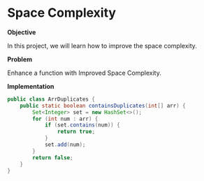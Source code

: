 # Space Complexity

**Objective**

In this project, we will learn how to improve the space complexity.

**Problem**

Enhance a function with Improved Space Complexity.

**Implementation**


```java
public class ArrDuplicates {
    public static boolean containsDuplicates(int[] arr) {
        Set<Integer> set = new HashSet<>();
        for (int num : arr) {
            if (set.contains(num)) {
                return true;
            }
            set.add(num);
        }
        return false;
    }
}
```
